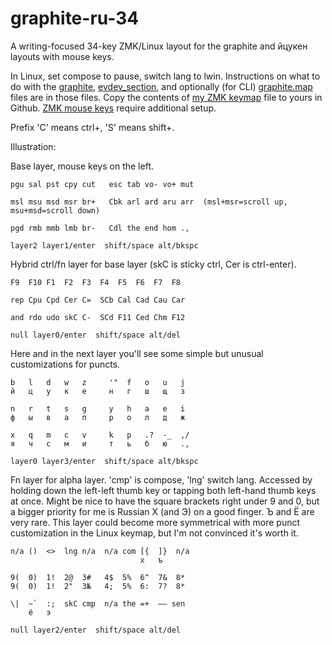 # graphite-ru-34
A writing-focused 34-key ZMK/Linux layout for the graphite and йцукен layouts with mouse keys.

In Linux, set compose to pause, switch lang to lwin.
Instructions on what to do with the [graphite](https://github.com/stozi/graphite-ru-34/blob/main/graphite), [evdev_section](https://github.com/stozi/graphite-ru-34/blob/main/evdev_section.xml), and optionally (for CLI) [graphite.map](https://github.com/stozi/galite-ru-34/blob/main/graphite.map) files are in those files. Copy the contents of [my ZMK keymap](https://github.com/stozi/zmk-config/blob/master/config/a_dux.keymap) file to yours in Github. [ZMK mouse keys](https://zmk.dev/docs/keymaps/behaviors/mouse-emulation) require additional setup.


Prefix 'C' means ctrl+, 'S' means shift+.

Illustration:

Base layer, mouse keys on the left.

```
pgu sal pst cpy cut   esc tab vo- vo+ mut

msl msu msd msr br+   Cbk arl ard aru arr  (msl+msr=scroll up, msu+msd=scroll down)

pgd rmb mmb lmb br-   Cdl the end hom .,

layer2 layer1/enter  shift/space alt/bkspc   
```

Hybrid ctrl/fn layer for base layer (skC is sticky ctrl, Cer is ctrl-enter).

```
F9  F10 F1  F2  F3  F4  F5  F6  F7  F8

rep Cpu Cpd Cer C=  SCb Cal Cad Cau Car

and rdo udo skC C-  SCd F11 Ced Chm F12

null layer0/enter  shift/space alt/del
```
Here and in the next layer you'll see some simple but unusual customizations for puncts.
```
b   l   d   w   z     '"  f   o   u   j
й   ц   у   к   е     н   г   ш   щ   з

n   r   t   s   g     y   h   a   e   i
ф   ы   в   а   п     р   о   л   д   ж

x   q   m   c   v     k   p   .?  -_  ,/ 
я   ч   с   м   и     т   ь   б   ю   .,

layer0 layer3/enter  shift/space alt/bkspc
```
Fn layer for alpha layer. 'cmp' is compose, 'lng' switch lang. Accessed by holding down the left-left thumb key or tapping both left-hand thumb keys at once. Might be nice to have the square brackets right under 9 and 0, but a bigger priority for me is Russian Х (and Э) on a good finger. Ъ and Ё are very rare. This layer could become more symmetrical with more punct customization in the Linux keymap, but I'm not convinced it's worth it.
```
n/a ()  <>  lng n/a  n/a com [{  ]}  n/a
                             х   ъ

9(  0)  1!  2@  3#   4$  5%  6^  7&  8*
9(  0)  1!  2"  3№   4;  5%  6:  7?  8*

\|  ~`  :;  skC cmp  n/a the =+  –— sen
    ё   э

null layer2/enter  shift/space alt/del
```

